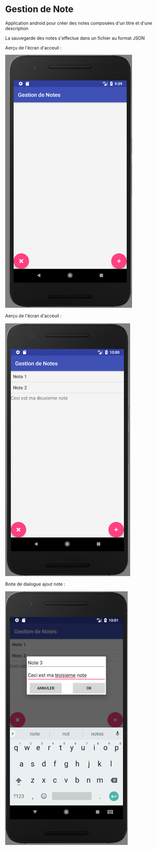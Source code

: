 # Gestion de Note

Application android pour créer des notes composées d'un titre et d'une description

La sauvegarde des notes s'effectue dans un fichier au format JSON

Aerçu de l'écran d'acceuil : 

![home](img/HomeEmpty.PNG)

Aerçu de l'écran d'acceuil : 

![homeFull](img/HomeNote.PNG)

Boite de dialogue ajout note : 

![addnote](img/AddNote.PNG)